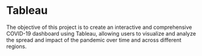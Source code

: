 # Tableau
The objective of this project is to create an interactive and comprehensive COVID-19 dashboard using Tableau, allowing users to visualize and analyze the spread and impact of the pandemic over time and across different regions.
